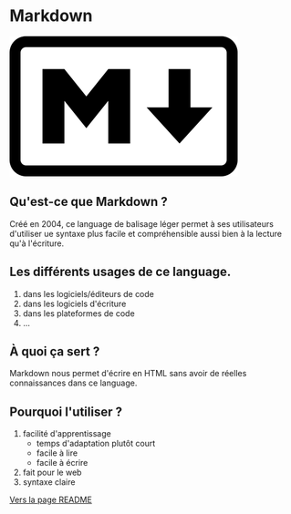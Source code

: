 # Markdown

![](Markdown.png)

## Qu'est-ce que Markdown ?

Créé en 2004, ce language de balisage léger permet à ses utilisateurs d'utiliser ue syntaxe plus facile et compréhensible aussi bien à la lecture qu'à l'écriture.

## Les différents usages de ce language.

1. dans les logiciels/éditeurs de code
2. dans les logiciels d'écriture
3. dans les plateformes de code
4. ...

## À quoi ça sert ?

Markdown nous permet d'écrire en HTML sans avoir de réelles connaissances dans ce language.

## Pourquoi l'utiliser ?

1. facilité d'apprentissage
   - temps d'adaptation plutôt court
   - facile à lire
   - facile à écrire
2. fait pour le web
3. syntaxe claire

[Vers la page README](README.md)
